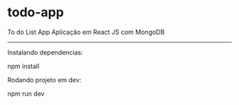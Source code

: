 # todo-app
To do List App
Aplicação em React JS com MongoDB

-----------------

Instalando dependencias: 

npm install

Rodando projeto em dev: 

npm run dev
